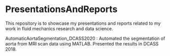 # PresentationsAndReports

This repository is to showcase my presentations and reports related to my work in fluid mechanics research and data science. 

AutomaticAortaSegmentation_DCASS2020 : 
Automated the segmentation of aorta from MRI scan data using MATLAB. Presented the results in DCASS 2018. 

